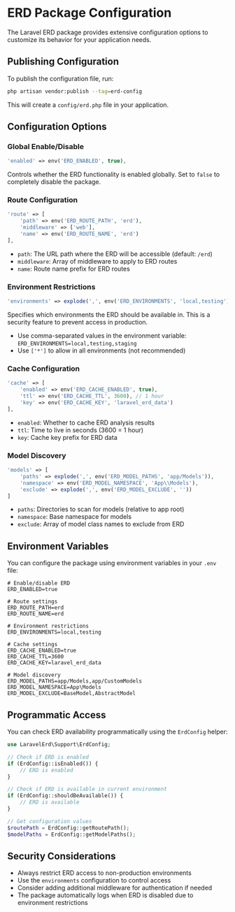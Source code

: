 # ERD Package Configuration

The Laravel ERD package provides extensive configuration options to customize its behavior for your application needs.

## Publishing Configuration

To publish the configuration file, run:

```bash
php artisan vendor:publish --tag=erd-config
```

This will create a `config/erd.php` file in your application.

## Configuration Options

### Global Enable/Disable

```php
'enabled' => env('ERD_ENABLED', true),
```

Controls whether the ERD functionality is enabled globally. Set to `false` to completely disable the package.

### Route Configuration

```php
'route' => [
    'path' => env('ERD_ROUTE_PATH', 'erd'),
    'middleware' => ['web'],
    'name' => env('ERD_ROUTE_NAME', 'erd')
],
```

- `path`: The URL path where the ERD will be accessible (default: `/erd`)
- `middleware`: Array of middleware to apply to ERD routes
- `name`: Route name prefix for ERD routes

### Environment Restrictions

```php
'environments' => explode(',', env('ERD_ENVIRONMENTS', 'local,testing')),
```

Specifies which environments the ERD should be available in. This is a security feature to prevent access in production.

- Use comma-separated values in the environment variable: `ERD_ENVIRONMENTS=local,testing,staging`
- Use `['*']` to allow in all environments (not recommended)

### Cache Configuration

```php
'cache' => [
    'enabled' => env('ERD_CACHE_ENABLED', true),
    'ttl' => env('ERD_CACHE_TTL', 3600), // 1 hour
    'key' => env('ERD_CACHE_KEY', 'laravel_erd_data')
],
```

- `enabled`: Whether to cache ERD analysis results
- `ttl`: Time to live in seconds (3600 = 1 hour)
- `key`: Cache key prefix for ERD data

### Model Discovery

```php
'models' => [
    'paths' => explode(',', env('ERD_MODEL_PATHS', 'app/Models')),
    'namespace' => env('ERD_MODEL_NAMESPACE', 'App\\Models'),
    'exclude' => explode(',', env('ERD_MODEL_EXCLUDE', ''))
]
```

- `paths`: Directories to scan for models (relative to app root)
- `namespace`: Base namespace for models
- `exclude`: Array of model class names to exclude from ERD

## Environment Variables

You can configure the package using environment variables in your `.env` file:

```env
# Enable/disable ERD
ERD_ENABLED=true

# Route settings
ERD_ROUTE_PATH=erd
ERD_ROUTE_NAME=erd

# Environment restrictions
ERD_ENVIRONMENTS=local,testing

# Cache settings
ERD_CACHE_ENABLED=true
ERD_CACHE_TTL=3600
ERD_CACHE_KEY=laravel_erd_data

# Model discovery
ERD_MODEL_PATHS=app/Models,app/CustomModels
ERD_MODEL_NAMESPACE=App\Models
ERD_MODEL_EXCLUDE=BaseModel,AbstractModel
```

## Programmatic Access

You can check ERD availability programmatically using the `ErdConfig` helper:

```php
use LaravelErd\Support\ErdConfig;

// Check if ERD is enabled
if (ErdConfig::isEnabled()) {
    // ERD is enabled
}

// Check if ERD is available in current environment
if (ErdConfig::shouldBeAvailable()) {
    // ERD is available
}

// Get configuration values
$routePath = ErdConfig::getRoutePath();
$modelPaths = ErdConfig::getModelPaths();
```

## Security Considerations

- Always restrict ERD access to non-production environments
- Use the `environments` configuration to control access
- Consider adding additional middleware for authentication if needed
- The package automatically logs when ERD is disabled due to environment restrictions